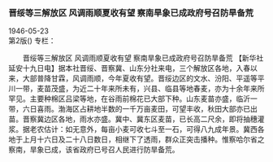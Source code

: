 ### 晋绥等三解放区  风调雨顺夏收有望  察南旱象已成政府号召防旱备荒  

1946-05-23  
第2版()
专栏：

　　晋绥等三解放区
    风调雨顺夏收有望
    察南旱象已成政府号召防旱备荒
    【新华社延安十九日电】据本社晋绥、晋察冀、山东分社来电，三个解放区各地，入春以来，大部普降甘霖，风调雨顺，今年夏收有望。晋绥边区的文水、汾阳、平遥等平川一带，麦苗茂盛，为近二十年来所未有，兴县、临县等地春麦，亦为十余年来所罕见。主要种棉区吕梁等地，在谷雨前棉花已大部下种。山东麦苗亦盛，临沂一带，六日喜雨。渤海区占耕地半数的一千万亩麦田，可望丰收，秋田大部亦已出苗。晋察冀边区各地，雨水亦盛。冀中、冀东区麦苗，已长高二尺余，即将抽穗灌浆。据老农估计：如无意外，每亩小麦可收七斗至一石，可得八九成年景。冀西各地于上月十六日及二十八日数日，相继下了透雨，群众正突击播种。惟察哈尔省之察南，旱象已成，该省政府已号召人民进行防旱备荒。  
